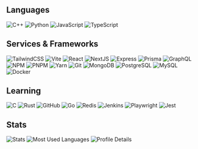 <!--
**ChenBingWei1201/ChenBingWei1201** is a ✨ _special_ ✨ repository because its `README.md` (this file) appears on your GitHub profile.

Here are some ideas to get you started:

- 🔭 I’m currently working on ...
- 🌱 I’m currently learning ...
- 👯 I’m looking to collaborate on ...
- 🤔 I’m looking for help with ...
- 💬 Ask me about ...
- 📫 How to reach me: ...
- 😄 Pronouns: ...
- ⚡ Fun fact: ...
-->

## Languages

![C++](https://img.shields.io/badge/-C++-000000?style=flat&logo=CPlusPlus&logoColor=F34B7D)
![Python](https://img.shields.io/badge/-Python-000000?style=flat&logo=python)
![JavaScript](https://img.shields.io/badge/-JavaScript-000000?style=flat&logo=javascript)
![TypeScript](https://img.shields.io/badge/-TypeScript-000000?style=flat&logo=typescript&logoColor=007ACC)

## Services & Frameworks

![TailwindCSS](https://img.shields.io/badge/-TailwindCSS-000000?style=flat&logo=tailwindcss&logoColor=00FFFF)
![Vite](https://img.shields.io/badge/-Vite-000000?style=flat&logo=vite&logoColor=FFFF00)
![React](https://img.shields.io/badge/-React-000000?style=flat&logo=React&logoColor=4285F4)
![NextJS](https://img.shields.io/badge/-NextJS-000000?style=flat&logo=next.js&logoColor=FFFFFF)
![Express](https://img.shields.io/badge/-Express-000000?style=flat&logo=Express&logoColor=FFFFFF)
![Prisma](https://img.shields.io/badge/-Prisma-000000?style=flat&logo=Prisma&logoColor=FFFFFF)
![GraphQL](https://img.shields.io/badge/-GraphQL-000000?style=flat&logo=graphql&logoColor=E535AB)
![NPM](https://img.shields.io/badge/-NPM-000000?style=flat&logo=npm&logoColor=F05032)
![PNPM](https://img.shields.io/badge/-PNPM-000000?style=flat&logo=pnpm&logoColor=FFA500)
![Yarn](https://img.shields.io/badge/-Yarn-000000?style=flat&logo=yarn&logoColor=007ACC)
![Git](https://img.shields.io/badge/-Git-000000?style=flat&logo=git&logoColor=F05032)
![MongoDB](https://img.shields.io/badge/-MongoDB-000000?style=flat&logo=mongodb&logoColor=339933)
![PostgreSQL](https://img.shields.io/badge/-PostgreSQL-000000?style=flat&logo=postgresql&logoColor=0064a5)
![MySQL](https://img.shields.io/badge/-MySQL-000000?style=flat&logo=mysql&logoColor=F29111)
![Docker](https://img.shields.io/badge/-Docker-000000?style=flat&logo=docker&logoColor=4285F4)

## Learning

![C](https://img.shields.io/badge/-C-000000?style=flat&logo=C&logoColor=4285F4)
![Rust](https://img.shields.io/badge/-Rust-000000?style=flat&logo=rust&logoColor=B7410E)
![GitHub](https://img.shields.io/badge/-GitHubAPI-000000?style=flat&logo=github&logoColor=FFFFFF)
![Go](https://img.shields.io/badge/-Go-000000?style=flat&logo=go&logoColor=29BEB0)
![Redis](https://img.shields.io/badge/-Redis-000000?style=flat&logo=redis&logoColor=D82C20)
![Jenkins](https://img.shields.io/badge/-Jenkins-000000?style=flat&logo=jenkins&logoColor=FFFFFF)
![Playwright](https://img.shields.io/badge/-Playwright-000000?style=flat&logo=playwright&logoColor=00FF00)
![Jest](https://img.shields.io/badge/-Jest-000000?style=flat&logo=jest&logoColor=C63D14)

## Stats

![Stats](https://github-profile-summary-cards.vercel.app/api/cards/stats?username=ChenBingWei1201&theme=radical)
![Most Used Languages](https://github-readme-stats.vercel.app/api/top-langs/?username=ChenBingWei1201&langs_count=8&layout=compact&theme=radical&exclude_repo=ubuntu-config,ML-learn)
![Profile Details](https://github-profile-summary-cards.vercel.app/api/cards/profile-details?username=ChenBingWei1201&theme=radical)
